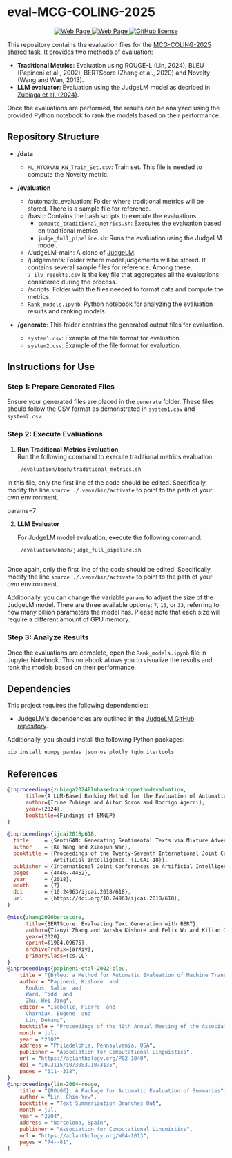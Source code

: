 # eval-MCG-COLING-2025

<p align="center">
<a href="https://sites.google.com/view/multilang-counterspeech-gen/shared-task?authuser=0">
      <img alt="Web Page" src="https://img.shields.io/badge/Shared%20Task-Visit%20Here-blue">
    </a>
<a href="https://sites.google.com/view/multilang-counterspeech-gen/home?authuser=0">
      <img alt="Web Page" src="https://img.shields.io/badge/Workshop-Visit%20Here-red">
</a>
<a href="https://github.com/hitz-zentroa/cn-eval/blob/main/LICENSE">
        <img alt="GitHub license" src="https://img.shields.io/github/license/hitz-zentroa/cn-eval">
</a>
</p>

This repository contains the evaluation files for the [MCG-COLING-2025 shared task](https://sites.google.com/view/multilang-counterspeech-gen/shared-task). It provides two methods of evaluation: 
- **Traditional Metrics**: Evaluation using ROUGE-L (Lin, 2024), BLEU (Papineni et al., 2002), BERTScore (Zhang et al., 2020) and Novelty (Wang and Wan, 2013).
- **LLM evaluator**: Evaluation using the JudgeLM model as decribed in [Zubiaga et al. (2024)](https://arxiv.org/abs/2406.15227). 

Once the evaluations are performed, the results can be analyzed using the provided Python notebook to rank the models based on their performance.

## Repository Structure

- **/data**
  - `ML_MTCONAN_KN_Train_Set.csv`: Train set. This file is needed to compute the Novelty metric.

- **/evaluation**
  - /automatic_evaluation: Folder where traditional metrics will be stored. There is a sample file for reference.
  - /bash: Contains the bash scripts to execute the evaluations.
    - `compute_traditional_metrics.sh`: Executes the evaluation based on traditional metrics.
    - `judge_full_pipeline.sh`: Runs the evaluation using the JudgeLM model.
  - /JudgeLM-main: A clone of [JudgeLM](https://github.com/baaivision/JudgeLM).
  - /judgements: Folder where model judgements will be stored. It contains several sample files for reference. Among these, `7_ilv_results.csv` is the key file that aggregates all the evaluations considered during the process.
  - /scripts: Folder with the files needed to format data and compute the metrics.
  - `Rank_models.ipynb`: Python notebook for analyzing the evaluation results and ranking models.

    
- **/generate**: This folder contains the generated output files for evaluation.
  - `system1.csv`: Example of the file format for evaluation.
  - `system2.csv`: Example of the file format for evaluation.
  
## Instructions for Use

### Step 1: Prepare Generated Files
Ensure your generated files are placed in the `generate` folder. These files should follow the CSV format as demonstrated in `system1.csv` and `system2.csv`.

### Step 2: Execute Evaluations

1. **Run Traditional Metrics Evaluation**  
  Run the following command to execute traditional metrics evaluation:
   ```bash
   ./evaluation/bash/traditional_metrics.sh

In this file, only the first line of the code should be edited. Specifically, modify the line `source ./.venv/bin/activate` to point to the path of your own environment.

params=7
   
2. **LLM Evaluator**  

   For JudgeLM model evaluation, execute the following command:
   ```bash
   ./evaluation/bash/judge_full_pipeline.sh
  
Once again, only the first line of the code should be edited. Specifically, modify the line `source ./.venv/bin/activate` to point to the path of your own environment. 

Additionally, you can change the variable `params` to adjust the size of the JudgeLM model. There are three available options: `7`, `13`, or `33`, referring to how many billion parameters the model has. Please note that each size will require a different amount of GPU memory.

### Step 3: Analyze Results
Once the evaluations are complete, open the `Rank_models.ipynb` file in Jupyter Notebook. This notebook allows you to visualize the results and rank the models based on their performance.

## Dependencies

This project requires the following dependencies:

- JudgeLM's dependencies are outlined in the [JudgeLM GitHub repository](https://github.com/baaivision/JudgeLM).

Additionally, you should install the following Python packages:

```bash
pip install numpy pandas json os plotly tqdm itertools
```

## References

```bibtex
@inproceedings{zubiaga2024llmbasedrankingmethodevaluation,
      title={A LLM-Based Ranking Method for the Evaluation of Automatic Counter-Narrative Generation}, 
      author={Irune Zubiaga and Aitor Soroa and Rodrigo Agerri},
      year={2024},
      booktitle={Findings of EMNLP} 
}

@inproceedings{ijcai2018p618,
  title     = {SentiGAN: Generating Sentimental Texts via Mixture Adversarial Networks},
  author    = {Ke Wang and Xiaojun Wan},
  booktitle = {Proceedings of the Twenty-Seventh International Joint Conference on
               Artificial Intelligence, {IJCAI-18}},
  publisher = {International Joint Conferences on Artificial Intelligence Organization},
  pages     = {4446--4452},
  year      = {2018},
  month     = {7},
  doi       = {10.24963/ijcai.2018/618},
  url       = {https://doi.org/10.24963/ijcai.2018/618},
}

@misc{zhang2020bertscore,
      title={BERTScore: Evaluating Text Generation with BERT}, 
      author={Tianyi Zhang and Varsha Kishore and Felix Wu and Kilian Q. Weinberger and Yoav Artzi},
      year={2020},
      eprint={1904.09675},
      archivePrefix={arXiv},
      primaryClass={cs.CL}
}
@inproceedings{papineni-etal-2002-bleu,
    title = "{B}leu: a Method for Automatic Evaluation of Machine Translation",
    author = "Papineni, Kishore  and
      Roukos, Salim  and
      Ward, Todd  and
      Zhu, Wei-Jing",
    editor = "Isabelle, Pierre  and
      Charniak, Eugene  and
      Lin, Dekang",
    booktitle = "Proceedings of the 40th Annual Meeting of the Association for Computational Linguistics",
    month = jul,
    year = "2002",
    address = "Philadelphia, Pennsylvania, USA",
    publisher = "Association for Computational Linguistics",
    url = "https://aclanthology.org/P02-1040",
    doi = "10.3115/1073083.1073135",
    pages = "311--318",
}
@inproceedings{lin-2004-rouge,
    title = "{ROUGE}: A Package for Automatic Evaluation of Summaries",
    author = "Lin, Chin-Yew",
    booktitle = "Text Summarization Branches Out",
    month = jul,
    year = "2004",
    address = "Barcelona, Spain",
    publisher = "Association for Computational Linguistics",
    url = "https://aclanthology.org/W04-1013",
    pages = "74--81",
}
```
